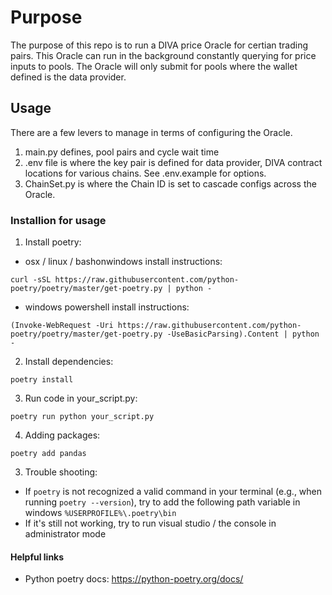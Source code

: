 # Purpose
The purpose of this repo is to run a DIVA price Oracle for certian trading pairs. This Oracle can run in the background constantly querying for price inputs to pools. The Oracle will only submit for pools where the wallet defined is the data provider. 

## Usage
There are a few levers to manage in terms of configuring the Oracle.
1. main.py defines, pool pairs and cycle wait time
2. .env file is where the key pair is defined for data provider, DIVA contract locations for various chains. See .env.example for options. 
3. ChainSet.py is where the Chain ID is set to cascade configs across the Oracle. 

### Installion for usage
1. Install poetry: 

* osx / linux / bashonwindows install instructions:
```
curl -sSL https://raw.githubusercontent.com/python-poetry/poetry/master/get-poetry.py | python -
```
* windows powershell install instructions:
```
(Invoke-WebRequest -Uri https://raw.githubusercontent.com/python-poetry/poetry/master/get-poetry.py -UseBasicParsing).Content | python -
```

2. Install dependencies: 
```
poetry install
```

3. Run code in your_script.py:
```
poetry run python your_script.py
```

4. Adding packages: 
```
poetry add pandas
```

3. Trouble shooting:
* If `poetry` is not recognized a valid command in your terminal (e.g., when running `poetry --version`), try to add the following path variable in windows `%USERPROFILE%\.poetry\bin`
* If it's still not working, try to run visual studio / the console in administrator mode

#### Helpful links
* Python poetry docs: https://python-poetry.org/docs/


